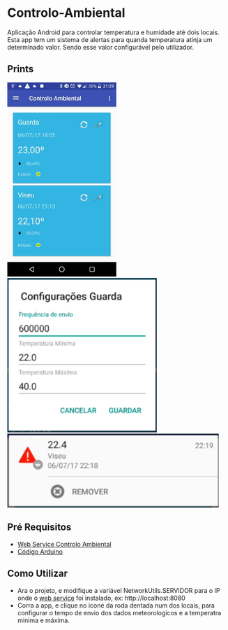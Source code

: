 # Controlo-Ambiental
Aplicação Android para controlar temperatura e humidade até dois locais. Esta app tem um sistema de alertas para quanda temperatura atinja um determinado valor. Sendo esse valor configurável pelo utilizador.

## Prints
<img src="https://github.com/pedrole/Controlo-Ambiental/blob/master-android/images/controlo-ambiental-1.png" width="250" />&nbsp;
<img src="https://github.com/pedrole/Controlo-Ambiental/blob/master-android/images/controlo-ambiental-2.png" />
<img src="https://github.com/pedrole/Controlo-Ambiental/blob/master-android/images/controlo-ambiental-3.png" />

## Pré Requisitos
* [Web Service Controlo Ambiental](https://github.com/pedrole/Controlo-Ambiental/tree/master-server) 
* [Código Arduino](https://github.com/pedrole/Controlo-Ambiental/tree/master-arduino) 

## Como Utilizar
* Ara o projeto, e modifique a variável NetworkUtils.SERVIDOR para o IP onde o [web service](https://github.com/pedrole/Controlo-Ambiental/tree/master-server) foi instalado, ex: http://localhost:8080
* Corra a app, e clique no icone da roda dentada num dos locais, para configurar o tempo de envio dos dados meteorologicos e a temperatra minima e máxima.
